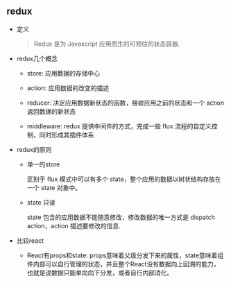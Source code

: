 ## redux

* 定义

    > Redux 是为 Javascript 应用而生的可预估的状态容器.

* redux几个概念

    - store: 应用数据的存储中心

    - action: 应用数据的改变的描述

    - reducer: 决定应用数据新状态的函数，接收应用之前的状态和一个 action 返回数据的新状态

    - middleware: redux 提供中间件的方式，完成一些 flux 流程的自定义控制，同时形成其插件体系

* redux的原则

    - 单一的store

        区别于 flux 模式中可以有多个 state，整个应用的数据以树状结构存放在一个 state 对象中。

    - state 只读

        state 包含的应用数据不能随意修改，修改数据的唯一方式是 dispatch action，action 描述要修改的信息.


* 比较react

  - React有props和state: props意味着父级分发下来的属性，state意味着组件内部可以自行管理的状态，并且整个React没有数据向上回溯的能力，也就是说数据只能单向向下分发，或者自行内部消化。
